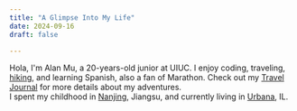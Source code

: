 ```yaml
---
title: "A Glimpse Into My Life"
date: 2024-09-16
draft: false

---
```


Hola, I'm Alan Mu, a 20-years-old junior at UIUC. I enjoy coding, traveling, [hiking](/hiking), and learning Spanish, also a fan of Marathon. Check out my [Travel Journal](/traveljournal) for more details about my adventures.  
I spent my childhood in [Nanjing](/nanjing), Jiangsu, and currently living in [Urbana](/urbana), IL. 
  







